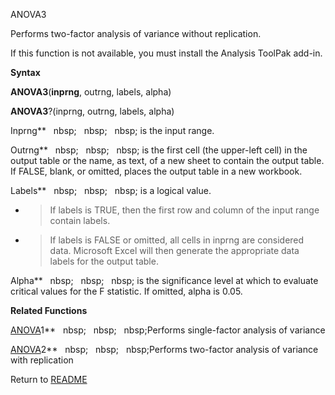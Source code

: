 ANOVA3

Performs two-factor analysis of variance without replication.

If this function is not available, you must install the Analysis ToolPak
add-in.

**Syntax**

**ANOVA3**(**inprng**, outrng, labels, alpha)

**ANOVA3**?(inprng, outrng, labels, alpha)

Inprng**&nbsp;&nbsp;&nbsp;nbsp;&nbsp;&nbsp;&nbsp;nbsp;&nbsp;&nbsp;&nbsp;nbsp;&nbsp;is the input range.

Outrng**&nbsp;&nbsp;&nbsp;nbsp;&nbsp;&nbsp;&nbsp;nbsp;&nbsp;&nbsp;&nbsp;nbsp;&nbsp;is the first cell (the upper-left cell) in
the output table or the name, as text, of a new sheet to contain the
output table. If FALSE, blank, or omitted, places the output table in a
new workbook.

Labels**&nbsp;&nbsp;&nbsp;nbsp;&nbsp;&nbsp;&nbsp;nbsp;&nbsp;&nbsp;&nbsp;nbsp;&nbsp;is a logical value.

  - > If labels is TRUE, then the first row and column of the input
    > range contain labels.

  - > If labels is FALSE or omitted, all cells in inprng are considered
    > data. Microsoft Excel will then generate the appropriate data
    > labels for the output table.


Alpha**&nbsp;&nbsp;&nbsp;nbsp;&nbsp;&nbsp;&nbsp;nbsp;&nbsp;&nbsp;&nbsp;nbsp;&nbsp;is the significance level at which to
evaluate critical values for the F statistic. If omitted, alpha is 0.05.

**Related Functions**

[ANOVA](ANOVA.md)1**&nbsp;&nbsp;&nbsp;nbsp;&nbsp;&nbsp;&nbsp;nbsp;&nbsp;&nbsp;&nbsp;nbsp;Performs single-factor analysis of variance

[ANOVA](ANOVA.md)2**&nbsp;&nbsp;&nbsp;nbsp;&nbsp;&nbsp;&nbsp;nbsp;&nbsp;&nbsp;&nbsp;nbsp;Performs two-factor analysis of variance with
replication



Return to [README](README.md)

